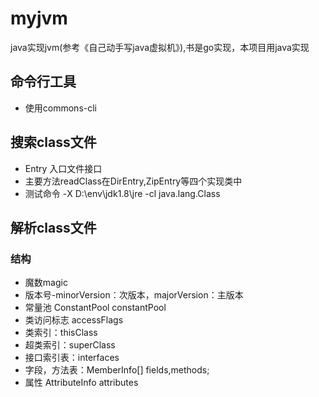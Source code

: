 # myjvm
java实现jvm(参考《自己动手写java虚拟机》),书是go实现，本项目用java实现
## 命令行工具
* 使用commons-cli
## 搜索class文件
* Entry 入口文件接口
* 主要方法readClass在DirEntry,ZipEntry等四个实现类中
* 测试命令  -X D:\env\jdk1.8\jre -cl java.lang.Class 
## 解析class文件
### 结构
* 魔数magic
* 版本号-minorVersion：次版本，majorVersion：主版本
* 常量池 ConstantPool constantPool
* 类访问标志 accessFlags
* 类索引：thisClass
* 超类索引：superClass
* 接口索引表：interfaces
* 字段，方法表：MemberInfo[] fields,methods;
* 属性 AttributeInfo attributes
 
